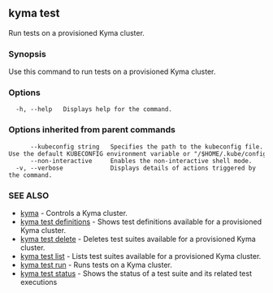 ## kyma test

Run tests on a provisioned Kyma cluster.

### Synopsis

Use this command to run tests on a provisioned Kyma cluster.

### Options

```
  -h, --help   Displays help for the command.
```

### Options inherited from parent commands

```
      --kubeconfig string   Specifies the path to the kubeconfig file. Use the default KUBECONFIG environment variable or "/$HOME/.kube/config" if KUBECONFIG is not set.
      --non-interactive     Enables the non-interactive shell mode.
  -v, --verbose             Displays details of actions triggered by the command.
```

### SEE ALSO

* [kyma](kyma.md)	 - Controls a Kyma cluster.
* [kyma test definitions](kyma_test_definitions.md)	 - Shows test definitions available for a provisioned Kyma cluster.
* [kyma test delete](kyma_test_delete.md)	 - Deletes test suites available for a provisioned Kyma cluster.
* [kyma test list](kyma_test_list.md)	 - Lists test suites available for a provisioned Kyma cluster.
* [kyma test run](kyma_test_run.md)	 - Runs tests on a Kyma cluster.
* [kyma test status](kyma_test_status.md)	 - Shows the status of a test suite and its related test executions

